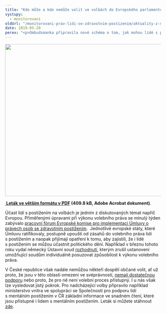```yaml
---
title: "Kdo může a kdo nemůže volit ve volbách do Evropského parlamentu?"
vystupy:
  - monitorovani
oldUrl: "/monitorovani-prav-lidi-se-zdravotnim-postizenim/aktuality-z-monitorovani/aktuality-z-monitorovani-2019/kdo-muze-a-kdo-nemuze-volit-ve-volbach-do-evropskeho-parlamentu/"
date: 2019-05-20
perex: "<p>Ombudsmanka připravila nové schéma o tom, jak mohou lidé s postižením volit do Evropského parlamentu. Na rozdíl od voleb do obecního zastupitelstva mají v těchto volbách také možnost volit prostřednictvím voličského průkazu, pokud si přejí volit mimo svůj volební okrsek, například proto, že jejich běžná volební místnost není bezbariérová.     </p>"
---
```


<!-- imported from the old website -->

<p><img src="/uploads-import/uploads/RTEmagicC_letak_volby_CRPD.png.png" width="640" height="492" alt="" /></p><p><b><a title="Otevření do nového okna" href="/uploads-import/CRPD/obrazky/Volby_a_lide_se_zdravotnim_postizenim_EP.pdf" target="_blank"> Leták ve větším formátu v PDF</a> (409.8 kB, Adobe Acrobat dokument)</b>.</p><p>Účast lidí s postižením na volbách je jedním z diskutovaných témat napříč Evropou. Přiměřenými úpravami při výkonu volebního práva se minulý týden zabývalo <a href="https://ec.europa.eu/social/main.jsp?langId=en&amp;catId=88&amp;eventsId=1400&amp;furtherEvents=yes" target="_blank">pracovní fórum Evropské komise pro implementaci Úmluvy o právech osob se zdravotním postižením</a>.  Jednotlivé evropské státy, které Úmluvu ratifikovaly, postupně upouští od zásahů do volebního práva lidí s postižením a naopak přijímají opatření k tomu, aby zajistili, že i lidé s postižením se můžou účastnit politického dění. Například v březnu tohoto roku vydal německý Ústavní soud <a href="https://www.bundesverfassungsgericht.de/SharedDocs/Pressemitteilungen/DE/2019/bvg19-013.html" target="_blank">rozhodnutí</a>, kterým zrušil ustanovení umožňující soudům individuálně posuzovat způsobilost k výkonu volebního práva. </p> <p>V České republice však nadále nemůžou někteří dospělí občané volit, ať už proto, že jsou v této oblasti omezeni ve svéprávnosti, <a href="https://www.ceska-justice.cz/2019/02/ombudsmanka-nekteri-lide-domovech-nevedeli-ze-jsou-volby/" target="_blank">nemají dostatečnou podporu</a> nebo proto, že pro ně není volební proces přístupný. I u nás však lze vysledovat jistý pokrok. Pro nadcházející volby připravilo například ministerstvo vnitra ve spolupráci se Společností pro podporu lidí s mentálním postižením v ČR základní informace ve snadném čtení, které jsou přístupné i lidem s mentálním postižením. Leták si můžete stáhnout <a href="https://www.mvcr.cz/clanek/volby-volby-do-evropskeho-parlamentu.aspx" target="_blank">zde</a>. </p><br />

